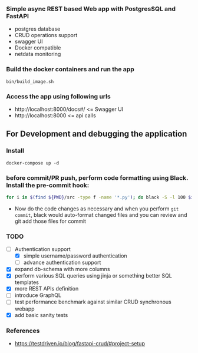 ### Simple async REST based Web app with PostgresSQL and FastAPI 

- postgres database
- CRUD operations support
- swagger UI
- Docker compatible
- netdata monitoring

### Build the docker containers and run the app
```
bin/build_image.sh
```

### Access the app using following urls
- http://localhost:8000/docs#/ <= Swagger UI
- http://localhost:8000  <= api calls

## For Development and debugging the application

### Install
```
docker-compose up -d
```

### before commit/PR push, perform code formatting using Black. Install the pre-commit hook:
```.bash
for i in $(find ${PWD}/src -type f -name '*.py'); do black -S -l 100 $i; done
```
- Now do the code changes as necessary and when you perform `git commit`, black would auto-format changed files and you can review and git add those files for commit

### TODO
- [ ] Authentication support
    - [x] simple username/password authentication
    - [ ] advance authentication support
- [x] expand db-schema with more columns
- [x] perform various SQL queries using jinja or something better SQL templates
- [x] more REST APIs definition
- [ ] introduce GraphQL
- [ ] test performance benchmark against similar CRUD synchronous webapp
- [x] add basic sanity tests

### References
- https://testdriven.io/blog/fastapi-crud/#project-setup
